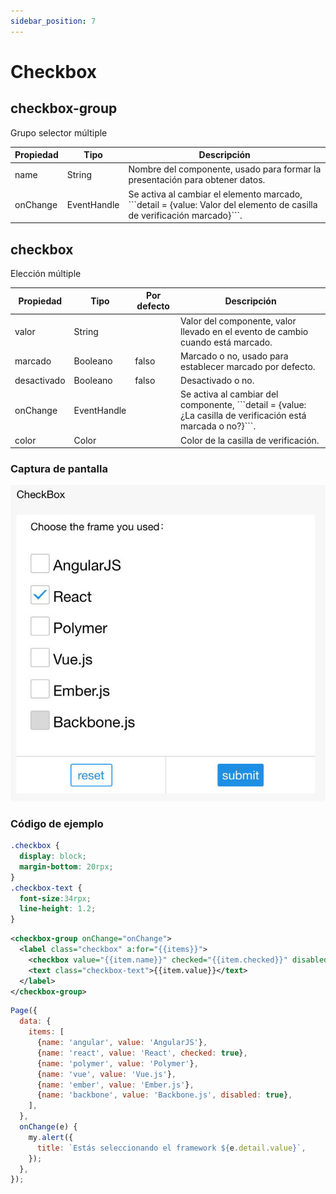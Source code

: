 ```yaml
---
sidebar_position: 7
---
```


# Checkbox

## checkbox-group

Grupo selector múltiple

<table>
  <thead>
    <tr>
      <th>Propiedad</th>
      <th>Tipo</th>
      <th>Descripción</th>
    </tr>
  </thead>
  <tbody>
    <tr>
      <td>name</td>
      <td>String</td>
      <td>Nombre del componente, usado para formar la presentación para obtener datos.</td>
    </tr>
    <tr>
      <td>onChange</td>
      <td>EventHandle</td>
      <td>Se activa al cambiar el elemento marcado, ```detail = {value: Valor del elemento de casilla de verificación marcado}```.</td>
    </tr>
  </tbody>
</table>

## checkbox

Elección múltiple

<table>
  <thead>
    <tr>
      <th>Propiedad</th>
      <th>Tipo</th>
      <th>Por defecto</th>
      <th>Descripción</th>
    </tr>
  </thead>
  <tbody>
    <tr>
      <td>valor</td>
      <td>String</td>
      <td></td>
      <td>Valor del componente, valor llevado en el evento de cambio cuando está marcado.</td>
    </tr>
    <tr>
      <td>marcado</td>
      <td>Booleano</td>
      <td>falso</td>
      <td>Marcado o no, usado para establecer marcado por defecto.</td>
    </tr>
    <tr>
      <td>desactivado</td>
      <td>Booleano</td>
      <td>falso</td>
      <td>Desactivado o no.</td>
    </tr>
    <tr>
      <td>onChange</td>
      <td>EventHandle</td>
      <td></td>
      <td>Se activa al cambiar del componente, ```detail = {value: ¿La casilla de verificación está marcada o no?}```.</td>
    </tr>
    <tr>
      <td>color</td>
      <td>Color</td>
      <td></td>
      <td>Color de la casilla de verificación.</td>
    </tr>
  </tbody>
</table>

### Captura de pantalla

![checkbox](../img/checkbox.jpeg)

### Código de ejemplo

```css
.checkbox {
  display: block;
  margin-bottom: 20rpx;
}
.checkbox-text {
  font-size:34rpx;
  line-height: 1.2;
}
```

```xml
<checkbox-group onChange="onChange">
  <label class="checkbox" a:for="{{items}}">
    <checkbox value="{{item.name}}" checked="{{item.checked}}" disabled="{{item.disabled}}" />
    <text class="checkbox-text">{{item.value}}</text>
  </label>
</checkbox-group>
```

```js
Page({
  data: {
    items: [
      {name: 'angular', value: 'AngularJS'},
      {name: 'react', value: 'React', checked: true},
      {name: 'polymer', value: 'Polymer'},
      {name: 'vue', value: 'Vue.js'},
      {name: 'ember', value: 'Ember.js'},
      {name: 'backbone', value: 'Backbone.js', disabled: true},
    ],
  },
  onChange(e) {
    my.alert({
      title: `Estás seleccionando el framework ${e.detail.value}`,
    });
  },
});
```